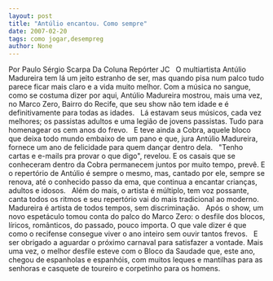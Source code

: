 ```yaml
---
layout: post
title: "Antúlio encantou. Como sempre"
date: 2007-02-20
tags: como jogar,desempreg
author: None
---
```

Por Paulo Sérgio Scarpa
Da Coluna Repórter JC
&nbsp;
O multiartista Antúlio Madureira tem lá um jeito estranho de ser, mas quando pisa num palco tudo parece ficar mais claro e a vida muito melhor. Com a música no sangue, como se costuma dizer por aqui, Antúlio Madureira mostrou, mais uma vez, no Marco Zero, Bairro do Recife, que seu show não tem idade e é definitivamente para todas as idades. 
&nbsp;
Lá estavam seus músicos, cada vez melhores; os passistas adultos e uma legião de jovens passistas. Tudo para homenagear os cem anos do frevo.
&nbsp;
E teve ainda a Cobra, aquele bloco que deixa todo mundo embaixo de um pano e que, jura Antúlio Madureira, fornece um ano de felicidade para quem dançar dentro dela.
&nbsp;
\"Tenho cartas e e-mails pra provar o que digo\", revelou. E os casais que se conheceram dentro da&nbsp;Cobra permanecem juntos por muito tempo, prevê. 
E o repertório de Antúlio é sempre o mesmo, mas, cantado por ele, sempre se renova, até o conhecido passo da ema, que continua a encantar crianças, adultos e idosos. 
&nbsp;
Além do mais, o artista é múltiplo, tem voz possante, canta todos os ritmos e seu repertório vai do mais tradicional ao moderno. Madureira é artista de todos tempos, sem discriminação. 
&nbsp;
Após o show, um novo espetáculo tomou conta do palco do Marco Zero: o desfile dos blocos, líricos, românticos, do passado, pouco importa. O que vale dizer é que como o recifense consegue viver o ano inteiro sem ouvir tantos frevos.
&nbsp;
E ser obrigado a aguardar o próximo carnaval para satisfazer a vontade. Mais uma vez, o melhor desfile esteve com o Bloco da Saudade que, este ano, chegou de espanholas e espanhóis, com muitos leques e mantilhas para as senhoras e casquete de toureiro e corpetinho para os homens.  